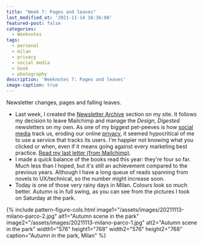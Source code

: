 ```yaml
---
title: "Week 7: Pages and leaves"
last_modified_at: '2021-11-14 16:36:08'
featured-post: false
categories:
  - Weeknotes
tags:
  - personal
  - milan
  - privacy
  - social media
  - book
  - photography
description: 'Weeknotes 7: Pages and leaves'
image-caption: true
---
```

<p class="lead">Newsletter changes, pages and falling leaves.</p>

<!--more-->

<ul class="smd-ul">
  <li>Last week, I created the <a href="https://silviamaggidesign.com/newsletter/archive/">Newsletter Archive</a> section on my site. It follows my decision to leave Mailchimp and manage the <em>Design, Digested</em> newsletters on my own. As one of my biggest pet-peeves is how <a href="https://silviamaggidesign.com/tag/social-media/" title="Visit the Social Media posts archive">social media</a> track us, eroding our online <a href="https://silviamaggidesign.com/tag/privacy/" title="Visit the Social Media posts archive">privacy</a>, it seemed hypocritical of me to use a service that tracks its users. I'm happier not knowing what you clicked or when, even if it means going against every marketing best practice. <a href="https://silviamaggidesign.com/newsletter/archive/newsletter-32/">Read my last letter (from Mailchimp)</a>.</li>
  <li>I made a quick balance of the books read this year: they're four so far. Much less than I hoped, but it's still an achievement compared to the previous years. Although I have a long queue of reads spanning from novels to UX/technical, so the number might increase soon.</li>
  <li>Today is one of those very rainy days in Milan. Colours look so much better. Autumn is in full swing, as you can see from the pictures I took on Saturday at the park.</li>
</ul>

{% include pattern-figure-cols.html image1="/assets/images/20211113-milano-parco-2.jpg" alt1="Autumn scene in the park" image2="/assets/images/20211113-milano-parco-1.jpg" alt2="Autumn scene in the park" width1="576" height1="768" width2="576" height2="768" caption="Autumn in the park, Milan" %}
